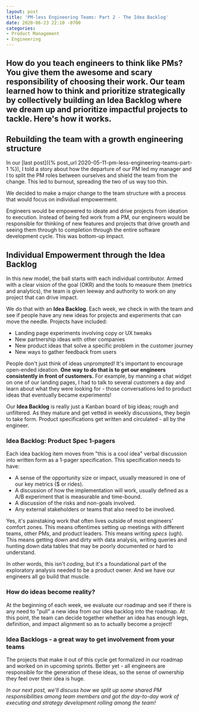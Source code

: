 ```yaml
---
layout: post
title: 'PM-less Engineering Teams: Part 2 - The Idea Backlog'
date: 2020-06-23 22:10 -0700
categories:
- Product Management
- Engineering
---
```


<h2 class="intro">How do you teach engineers to think like PMs? You give them the awesome and scary responsibility of choosing their work. Our team learned how to think and prioritize strategically by collectively building an Idea Backlog where we dream up and prioritize impactful projects to tackle. Here's how it works.</h2>

## Rebuilding the team with a growth engineering structure

In our [last post]({% post_url 2020-05-11-pm-less-engineering-teams-part-1 %}), I told a story about how the departure of our PM led my manager and I to split the PM roles between ourselves and shield the team from the change. This led to burnout, spreading the two of us way too thin.

We decided to make a major change to the team structure with a process that would focus on individual empowerment.

Engineers would be empowered to ideate and drive projects from ideation to execution. Instead of being fed work from a PM, our engineers would be responsible for thinking of new features and projects that drive growth and seeing them through to completion through the entire software development cycle. This was bottom-up impact.

## Individual Empowerment through the Idea Backlog

In this new model, the ball starts with each individual contributor. Armed with a clear vision of the goal (OKR) and the tools to measure them (metrics and analytics), the team is given leeway and authority to work on any project that can drive impact.

We do that with an **Idea Backlog**. Each week, we check in with the team and see if people have any new ideas for projects and experiments that can move the needle. Projects have included:

* Landing page experiments involving copy or UX tweaks
* New partnership ideas with other companies
* New product ideas that solve a specific problem in the customer journey
* New ways to gather feedback from users

People don't just think of ideas unprompted! It's important to encourage open-ended ideation. **One way to do that is to get our engineers consistently in front of customers.** For example, by manning a chat widget on one of our landing pages, I had to talk to several customers a day and learn about what they were looking for - those conversations led to product ideas that eventually became experiments!

Our **Idea Backlog** is really just a Kanban board of big ideas; rough and unfiltered. As they mature and get vetted in weekly discussions, they begin to take form. Product specifications get written and circulated - all by the engineer.

### Idea Backlog: Product Spec 1-pagers

Each idea backlog item moves from "this is a cool idea" verbal discussion into written form as a 1-pager specification. This specification needs to have:

- A sense of the opportunity size or impact, usually measured in one of our key metrics ($ or rides).
- A discussion of how the implementation will work, usually defined as a A/B experiment that is measurable and time-bound.
- A discussion of the risks and non-goals involved.
- Any external stakeholders or teams that also need to be involved.

Yes, it's painstaking work that often lives outside of most engineers' comfort zones. This means oftentimes setting up meetings with different teams, other PMs, and product leaders. This means writing *specs* (ugh). This means getting down and dirty with data analysis, writing queries and hunting down data tables that may be poorly documented or hard to understand.

In other words, this isn't *coding*, but it's a foundational part of the exploratory analysis needed to be a product owner. And we have our engineers all go build that muscle.

### How do ideas become reality?

At the beginning of each week, we evaluate our roadmap and see if there is any need to "pull" a new idea from our idea backlog into the roadmap. At this point, the team can decide together whether an idea has enough legs, definition, and impact alignment so as to actually become a project!

### Idea Backlogs - a great way to get involvement from  your teams

The projects that make it out of this cycle get formalized in our roadmap and worked on in upcoming sprints. Better yet - all engineers are responsible for the generation of these ideas, so the sense of ownership they feel over their idea is huge.

*In our next post, we'll discuss how we split up some shared PM responsibilities among team members and got the day-to-day work of executing and strategy development rolling among the team!*
